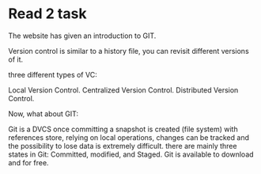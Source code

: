 # Read 2 task 
The website has given an introduction to GIT. 

Version control is similar to a history file, you can revisit different versions of it.

three different types of VC: 

Local Version Control.
Centralized Version Control.
Distributed Version Control.

Now, what about GIT: 

Git is a DVCS once committing a snapshot is created (file system) with references store, relying on local operations, changes can be tracked and the possibility to lose data is extremely difficult. there are mainly three states in Git: Committed, modified, and Staged. Git is available to download and for free.

 
